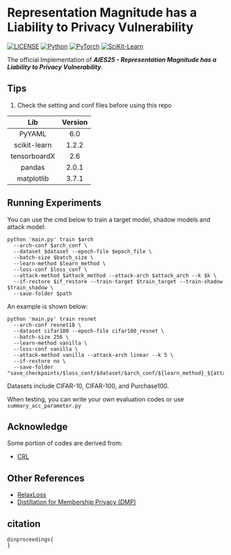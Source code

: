 # Representation Magnitude has a Liability to Privacy Vulnerability
[![LICENSE](https://img.shields.io/badge/license-MIT-green?style=flat-square)](LICENSE)
[![Python](https://img.shields.io/badge/python-3.8-blue.svg?style=flat-square)](https://www.python.org/)
[![PyTorch](https://img.shields.io/badge/PyTorch-2.0.1-orange)](https://pytorch.org/)
[![SciKit-Learn](https://img.shields.io/badge/scikit--learn-1.2.2-yellow?style=flat-square)](https://scikit-learn.org/stable/index.html)

The official Implementation of ***AIES25 - Representation Magnitude has a Liability to Privacy Vulnerability***.

## Tips
1. Check the setting and conf files before using this repo

|      Lib      | Version |
|:-------------:|:-------:|
|    PyYAML     |   6.0   |
| scikit-learn  |  1.2.2  |
| tensorboardX  |   2.6   |
|    pandas     |  2.0.1  |
| matplotlib    |  3.7.1  |


## Running Experiments
You can use the cmd below to train a target model, shadow models and attack model:
```main
python 'main.py' train $arch 
  --arch-conf $arch_conf \
  --dataset $dataset --epoch-file $epoch_file \
  --batch-size $batch_size \
  --learn-method $learn_method \
  --loss-conf $loss_conf \
  --attack-method $attack_method --attack-arch $attack_arch --k $k \
  --if-restore $if_restore --train-target $train_target --train-shadow $train_shadow \
  --save-folder $path
```

An example is shown below:
```
python 'main.py' train resnet 
  --arch-conf resnet18 \
  --dataset cifar100 --epoch-file cifar100_resnet \
  --batch-size 256 \
  --learn-method vanilla \
  --loss-conf vanilla \
  --attack-method vanilla --attack-arch linear --k 5 \
  --if-restore no \
  --save-folder "save_checkpoints/$loss_conf/$dataset/$arch_conf/${learn_method}_${attack_method}/$run/"
```

Datasets include CIFAR-10, CIFAR-100, and Purchase100.

When testing, you can write your own evaluation codes or use `summary_acc_parameter.py`

## Acknowledge
Some portion of codes are derived from:
- [CRL](https://github.com/JEKimLab/UAI24_CRL)
## Other References
- [RelaxLoss](https://github.com/DingfanChen/RelaxLoss)
- [Distillation for Membership Privacy (DMP)](https://github.com/vrt1shjwlkr/AAAI21-MIA-Defense/blob/master/purchase/purchase_distillation.py#L60)

## citation
```
@inproceedings{
}
```
